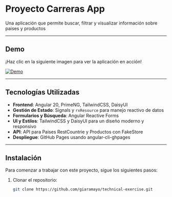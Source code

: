 # Proyecto Carreras App

Una aplicación que permite buscar, filtrar y visualizar información sobre paises y productos  

---

## Demo

¡Haz clic en la siguiente imagen para ver la aplicación en acción!  

[![Demo](https://raw.githubusercontent.com/giaramayo/carreras-app/refs/heads/main/assets/demo.png)](https://giaramayo.github.io/Carreras/)

---

## Tecnologías Utilizadas

- **Frontend**: Angular 20, PrimeNG, TailwindCSS, DaisyUI  
- **Gestión de Estado**: Signals y `rxResource` para manejo reactivo de datos  
- **Formularios y Búsqueda**: Angular Reactive Forms  
- **UI y Estilos**: TailwindCSS y DaisyUI para un diseño moderno y responsivo  
- **API**: API para Paises RestCountrie y Productos con FakeStore
- **Despliegue**: GitHub Pages usando angular-cli-ghpages  

---

## Instalación

Para comenzar a trabajar con este proyecto, sigue los siguientes pasos:

1. Clonar el repositorio:
   ```bash
   git clone https://github.com/giaramayo/technical-exercise.git
